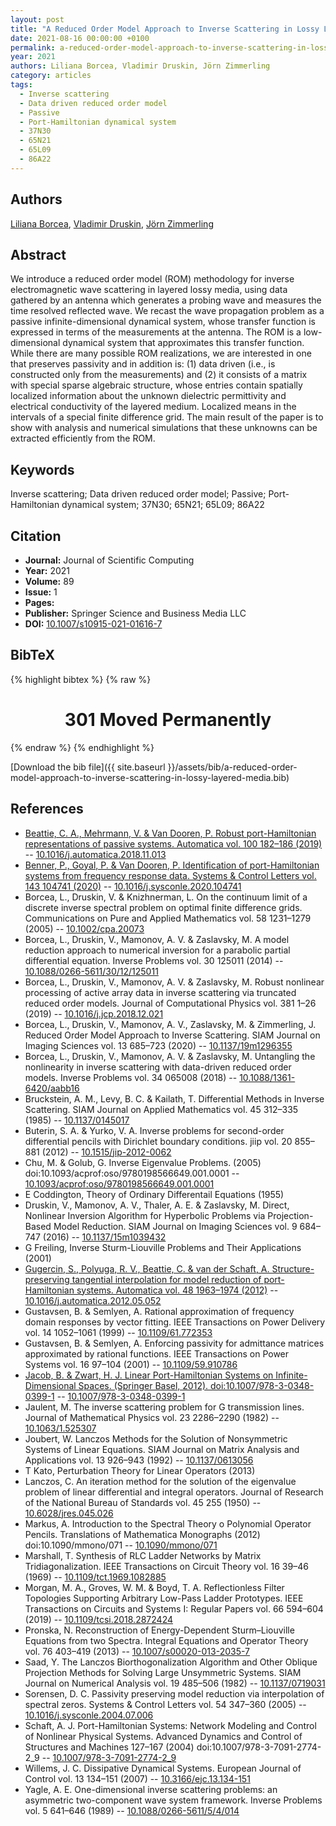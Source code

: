 ```yaml
---
layout: post
title: "A Reduced Order Model Approach to Inverse Scattering in Lossy Layered Media"
date: 2021-08-16 00:00:00 +0100
permalink: a-reduced-order-model-approach-to-inverse-scattering-in-lossy-layered-media
year: 2021
authors: Liliana Borcea, Vladimir Druskin, Jörn Zimmerling
category: articles
tags:
  - Inverse scattering
  - Data driven reduced order model
  - Passive
  - Port-Hamiltonian dynamical system
  - 37N30
  - 65N21
  - 65L09
  - 86A22
---
```

 
## Authors
[Liliana Borcea](authors/liliana-borcea), [Vladimir Druskin](authors/vladimir-druskin), [Jörn Zimmerling](authors/jorn-zimmerling)
 
## Abstract
We introduce a reduced order model (ROM) methodology for inverse electromagnetic wave scattering in layered lossy media, using data gathered by an antenna which generates a probing wave and measures the time resolved reflected wave. We recast the wave propagation problem as a passive infinite-dimensional dynamical system, whose transfer function is expressed in terms of the measurements at the antenna. The ROM is a low-dimensional dynamical system that approximates this transfer function. While there are many possible ROM realizations, we are interested in one that preserves passivity and in addition is: (1) data driven (i.e., is constructed only from the measurements) and (2) it consists of a matrix with special sparse algebraic structure, whose entries contain spatially localized information about the unknown dielectric permittivity and electrical conductivity of the layered medium. Localized means in the intervals of a special finite difference grid. The main result of the paper is to show with analysis and numerical simulations that these unknowns can be extracted efficiently from the ROM.
 
## Keywords
Inverse scattering; Data driven reduced order model; Passive; Port-Hamiltonian dynamical system; 37N30; 65N21; 65L09; 86A22
 
## Citation
- **Journal:** Journal of Scientific Computing
- **Year:** 2021
- **Volume:** 89
- **Issue:** 1
- **Pages:** 
- **Publisher:** Springer Science and Business Media LLC
- **DOI:** [10.1007/s10915-021-01616-7](https://doi.org/10.1007/s10915-021-01616-7)
 
## BibTeX
{% highlight bibtex %}
{% raw %}
<html>
<head><title>301 Moved Permanently</title></head>
<body>
<center><h1>301 Moved Permanently</h1></center>
</body>
</html>
{% endraw %}
{% endhighlight %}
 
[Download the bib file]({{ site.baseurl }}/assets/bib/a-reduced-order-model-approach-to-inverse-scattering-in-lossy-layered-media.bib)
 
## References
- [Beattie, C. A., Mehrmann, V. & Van Dooren, P. Robust port-Hamiltonian representations of passive systems. Automatica vol. 100 182–186 (2019)](robust-port-hamiltonian-representations-of-passive-systems) -- [10.1016/j.automatica.2018.11.013](https://doi.org/10.1016/j.automatica.2018.11.013)
- [Benner, P., Goyal, P. & Van Dooren, P. Identification of port-Hamiltonian systems from frequency response data. Systems &amp; Control Letters vol. 143 104741 (2020)](identification-of-port-hamiltonian-systems-from-frequency-response-data) -- [10.1016/j.sysconle.2020.104741](https://doi.org/10.1016/j.sysconle.2020.104741)
- Borcea, L., Druskin, V. & Knizhnerman, L. On the continuum limit of a discrete inverse spectral problem on optimal finite difference grids. Communications on Pure and Applied Mathematics vol. 58 1231–1279 (2005) -- [10.1002/cpa.20073](https://doi.org/10.1002/cpa.20073)
- Borcea, L., Druskin, V., Mamonov, A. V. & Zaslavsky, M. A model reduction approach to numerical inversion for a parabolic partial differential equation. Inverse Problems vol. 30 125011 (2014) -- [10.1088/0266-5611/30/12/125011](https://doi.org/10.1088/0266-5611/30/12/125011)
- Borcea, L., Druskin, V., Mamonov, A. V. & Zaslavsky, M. Robust nonlinear processing of active array data in inverse scattering via truncated reduced order models. Journal of Computational Physics vol. 381 1–26 (2019) -- [10.1016/j.jcp.2018.12.021](https://doi.org/10.1016/j.jcp.2018.12.021)
- Borcea, L., Druskin, V., Mamonov, A. V., Zaslavsky, M. & Zimmerling, J. Reduced Order Model Approach to Inverse Scattering. SIAM Journal on Imaging Sciences vol. 13 685–723 (2020) -- [10.1137/19m1296355](https://doi.org/10.1137/19m1296355)
- Borcea, L., Druskin, V., Mamonov, A. V. & Zaslavsky, M. Untangling the nonlinearity in inverse scattering with data-driven reduced order models. Inverse Problems vol. 34 065008 (2018) -- [10.1088/1361-6420/aabb16](https://doi.org/10.1088/1361-6420/aabb16)
- Bruckstein, A. M., Levy, B. C. & Kailath, T. Differential Methods in Inverse Scattering. SIAM Journal on Applied Mathematics vol. 45 312–335 (1985) -- [10.1137/0145017](https://doi.org/10.1137/0145017)
- Buterin, S. A. & Yurko, V. A. Inverse problems for second-order differential pencils with Dirichlet boundary conditions. jiip vol. 20 855–881 (2012) -- [10.1515/jip-2012-0062](https://doi.org/10.1515/jip-2012-0062)
- Chu, M. & Golub, G. Inverse Eigenvalue Problems. (2005) doi:10.1093/acprof:oso/9780198566649.001.0001 -- [10.1093/acprof:oso/9780198566649.001.0001](https://doi.org/10.1093/acprof:oso/9780198566649.001.0001)
- E Coddington, Theory of Ordinary Differentail Equations (1955)
- Druskin, V., Mamonov, A. V., Thaler, A. E. & Zaslavsky, M. Direct, Nonlinear Inversion Algorithm for Hyperbolic Problems via Projection-Based Model Reduction. SIAM Journal on Imaging Sciences vol. 9 684–747 (2016) -- [10.1137/15m1039432](https://doi.org/10.1137/15m1039432)
- G Freiling, Inverse Sturm-Liouville Problems and Their Applications (2001)
- [Gugercin, S., Polyuga, R. V., Beattie, C. & van der Schaft, A. Structure-preserving tangential interpolation for model reduction of port-Hamiltonian systems. Automatica vol. 48 1963–1974 (2012)](structure-preserving-tangential-interpolation-for-model-reduction-of-port-hamiltonian-systems) -- [10.1016/j.automatica.2012.05.052](https://doi.org/10.1016/j.automatica.2012.05.052)
- Gustavsen, B. & Semlyen, A. Rational approximation of frequency domain responses by vector fitting. IEEE Transactions on Power Delivery vol. 14 1052–1061 (1999) -- [10.1109/61.772353](https://doi.org/10.1109/61.772353)
- Gustavsen, B. & Semlyen, A. Enforcing passivity for admittance matrices approximated by rational functions. IEEE Transactions on Power Systems vol. 16 97–104 (2001) -- [10.1109/59.910786](https://doi.org/10.1109/59.910786)
- [Jacob, B. & Zwart, H. J. Linear Port-Hamiltonian Systems on Infinite-Dimensional Spaces. (Springer Basel, 2012). doi:10.1007/978-3-0348-0399-1](linear-port-hamiltonian-systems-on-infinite-dimensional-spaces) -- [10.1007/978-3-0348-0399-1](https://doi.org/10.1007/978-3-0348-0399-1)
- Jaulent, M. The inverse scattering problem for                                                       G transmission lines. Journal of Mathematical Physics vol. 23 2286–2290 (1982) -- [10.1063/1.525307](https://doi.org/10.1063/1.525307)
- Joubert, W. Lanczos Methods for the Solution of Nonsymmetric Systems of Linear Equations. SIAM Journal on Matrix Analysis and Applications vol. 13 926–943 (1992) -- [10.1137/0613056](https://doi.org/10.1137/0613056)
- T Kato, Perturbation Theory for Linear Operators (2013)
- Lanczos, C. An iteration method for the solution of the eigenvalue problem of linear differential and integral operators. Journal of Research of the National Bureau of Standards vol. 45 255 (1950) -- [10.6028/jres.045.026](https://doi.org/10.6028/jres.045.026)
- Markus, A. Introduction to the Spectral Theory o                    Polynomial Operator Pencils. Translations of Mathematica                        Monographs (2012) doi:10.1090/mmono/071 -- [10.1090/mmono/071](https://doi.org/10.1090/mmono/071)
- Marshall, T. Synthesis of RLC Ladder Networks by Matrix Tridiagonalization. IEEE Transactions on Circuit Theory vol. 16 39–46 (1969) -- [10.1109/tct.1969.1082885](https://doi.org/10.1109/tct.1969.1082885)
- Morgan, M. A., Groves, W. M. & Boyd, T. A. Reflectionless Filter Topologies Supporting Arbitrary Low-Pass Ladder Prototypes. IEEE Transactions on Circuits and Systems I: Regular Papers vol. 66 594–604 (2019) -- [10.1109/tcsi.2018.2872424](https://doi.org/10.1109/tcsi.2018.2872424)
- Pronska, N. Reconstruction of Energy-Dependent Sturm–Liouville Equations from two Spectra. Integral Equations and Operator Theory vol. 76 403–419 (2013) -- [10.1007/s00020-013-2035-7](https://doi.org/10.1007/s00020-013-2035-7)
- Saad, Y. The Lanczos Biorthogonalization Algorithm and Other Oblique Projection Methods for Solving Large Unsymmetric Systems. SIAM Journal on Numerical Analysis vol. 19 485–506 (1982) -- [10.1137/0719031](https://doi.org/10.1137/0719031)
- Sorensen, D. C. Passivity preserving model reduction via interpolation of spectral zeros. Systems &amp; Control Letters vol. 54 347–360 (2005) -- [10.1016/j.sysconle.2004.07.006](https://doi.org/10.1016/j.sysconle.2004.07.006)
- Schaft, A. J. Port-Hamiltonian Systems: Network Modeling and Control of Nonlinear Physical Systems. Advanced Dynamics and Control of Structures and Machines 127–167 (2004) doi:10.1007/978-3-7091-2774-2_9 -- [10.1007/978-3-7091-2774-2_9](https://doi.org/10.1007/978-3-7091-2774-2_9)
- Willems, J. C. Dissipative Dynamical Systems. European Journal of Control vol. 13 134–151 (2007) -- [10.3166/ejc.13.134-151](https://doi.org/10.3166/ejc.13.134-151)
- Yagle, A. E. One-dimensional inverse scattering problems: an asymmetric two-component wave system framework. Inverse Problems vol. 5 641–646 (1989) -- [10.1088/0266-5611/5/4/014](https://doi.org/10.1088/0266-5611/5/4/014)

